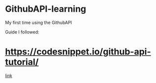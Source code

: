 # GithubAPI-learning
My first time using the GithubAPI

Guide I followed:
# https://codesnippet.io/github-api-tutorial/
[link](https://codesnippet.io/github-api-tutorial/)
